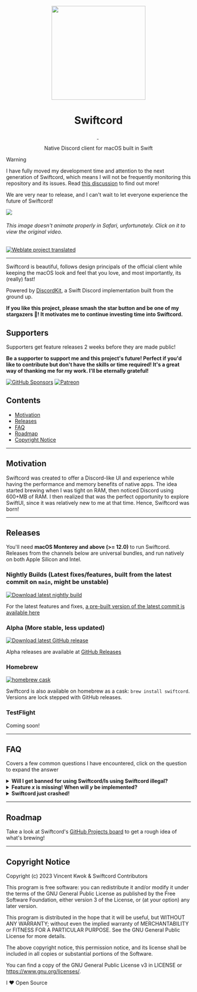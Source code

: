 <p align=center><image src="https://raw.githubusercontent.com/SwiftcordApp/.github/main/res/swiftcord_new_icon.png" height="256" /></p>

<h1 align="center">Swiftcord</h1>

<p align="center">
  <a aria-label="Join the community on Discord" href="https://discord.gg/he7n6MGDXS" target="_blank">
    <img alt="" src="https://img.shields.io/discord/964741354112577557?style=for-the-badge&labelColor=black&label=Join%20Server&logo=Discord">
  </a>

  <!-- Self-hosted tokei_rs instance, only works for repos in the SwiftcordApp org -->
  <img alt="" src="http://vinkwok.mywire.org/tokei/github/SwiftcordApp/Swiftcord?style=for-the-badge&category=code">
  
  <a aria-label="Download" href="https://github.com/SwiftcordApp/Swiftcord/releases/latest">
    <img alt="" src="https://img.shields.io/github/v/release/cryptoAlgorithm/Swiftcord?style=for-the-badge&labelColor=black&color=eb563c&label=Download">
  </a>
</p>

<p align="center">Native Discord client for macOS built in Swift</p>

> [!WARNING]
> I have fully moved my development time and attention to the next generation of Swiftcord, which means I will not be
> frequently monitoring this repository and its issues. Read [this discussion](https://github.com/SwiftcordApp/Swiftcord/discussions/189) to find out more!
>
> We are very near to release, and I can't wait to let everyone experience the future of Swiftcord!

[![](https://github.com/SwiftcordApp/.github/blob/main/res/hero.webp?raw=true)](https://github.com/SwiftcordApp/.github/blob/main/res/swiftcord-promo.mov?raw=true)
###### This image doesn't animate properly in Safari, unfortunately. Click on it to view the original video.

[![Weblate project translated](https://img.shields.io/weblate/progress/swiftcord?style=for-the-badge)](https://hosted.weblate.org/projects/swiftcord/swiftcord/)

---

Swiftcord is beautiful, follows design principals of the official client while keeping the macOS look and feel that you love, and most importantly, its (really) fast!

Powered by [DiscordKit](https://github.com/SwiftcordApp/DiscordKit), a Swift Discord implementation built
from the ground up.

**If you like this project, please smash the star button and be one of my stargazers 🌟! It motivates
me to continue investing time into Swiftcord.**

## Supporters
Supporters get feature releases 2 weeks before they are made public! 

**Be a supporter to support me and this project's future! Perfect if you'd like to contribute but don't 
have the skills or time required! It's a great way of thanking me for my work. I'll be eternally grateful!**

[![GitHub Sponsors](https://img.shields.io/github/sponsors/cryptoAlgorithm?label=Sponsor%20Me!&logo=buymeacoffee&style=for-the-badge)](https://github.com/sponsors/cryptoAlgorithm)
[![Patreon](https://img.shields.io/endpoint.svg?url=https%3A%2F%2Fshieldsio-patreon.vercel.app%2Fapi%3Fusername%3Dcryptoalgo%26type%3Dpatrons&style=for-the-badge)](https://www.patreon.com/cryptoAlgo)

<!--<table>
  <tr>
    <td>
      <img src="" width=100 height=100/>
    </td>
    <td>
      <strong></strong>
      <br>
      <a href=""></a>
      <br><br>
      <i></i>
    </td>
  </tr>
</table>-->

<!--### Amazing Supporter 🤯-->
<!--<table>
  <tr>
    <td>
      <img src="" width=36 height=36/>
    </td>
    <td>
      <code><strong></strong></code> - First amazing supporter!
    </td>
  </tr>
</table>-->

<!--### Extremely Cool Supporter 🧊-->

## Contents
* [Motivation](#motivation)
* [Releases](#releases)
* [FAQ](#faq)
* [Roadmap](#roadmap)
* [Copyright Notice](#copyright-notice)

---

## Motivation

Swiftcord was created to offer a Discord-like UI and experience while
having the performance and memory benefits of native apps. The idea started
brewing when I was tight on RAM, then noticed Discord using 600+MB of RAM.
I then realized that was the perfect opportunity to explore SwiftUI,
since it was relatively new to me at that time. Hence, Swiftcord was born!

---

## Releases

You'll need **macOS Monterey and above (>= 12.0)** to run Swiftcord.
Releases from the channels below are universal bundles, and run natively on
both Apple Silicon and Intel.

### Nightly Builds (Latest fixes/features, built from the latest commit on `main`, might be unstable)
[![Download latest nightly build](https://img.shields.io/github/actions/workflow/status/SwiftcordApp/Swiftcord/build.yaml.svg?style=for-the-badge)](https://nightly.link/SwiftcordApp/Swiftcord/workflows/build.yaml/main/swiftcord-canary.zip)

For the latest features and fixes, [a pre-built version of the latest commit is available here](https://nightly.link/SwiftcordApp/Swiftcord/workflows/main/main/Swiftcord_Canary.zip)

### Alpha (More stable, less updated)
[![Download latest GitHub release](https://img.shields.io/github/v/release/cryptoAlgorithm/Swiftcord?style=for-the-badge)](https://github.com/cryptoAlgorithm/Swiftcord/releases/)

Alpha releases are available at [GitHub Releases](https://github.com/cryptoAlgorithm/Swiftcord/releases/)

### Homebrew
[![homebrew cask](https://img.shields.io/homebrew/cask/v/swiftcord?style=for-the-badge)](https://formulae.brew.sh/cask/swiftcord)

Swiftcord is also available on homebrew as a cask: `brew install swiftcord`. Versions are
lock stepped with GitHub releases.

### TestFlight

Coming soon!

<!-- todo: Add building from source -->

---

## FAQ

Covers a few common questions I have encountered, click on the question
to expand the answer

<details>
  <summary><b>Will I get banned for using Swiftcord/Is using Swiftcord illegal?</b></summary>
    Nobody really knows what Discord's official stance on unofficial clients is. 
    However, hundreds of people and I have been using Swiftcord for quite a while, 
    and nobody has been banned to date.
  <i>
    I do not take any responsibility for account bans due to the use of Swiftcord,
    whether direct or indirect, although there's a very low possibility of that occurring. 
    I recommend trying Swiftcord with an alt if possible.
  </i>
</details>
<details>
  <summary><b>Feature <i>x</i> is missing! When will <i>y</i> be implemented?</b></summary>
  Swiftcord currently is in the alpha stage, and hasn't achieved feature
  parity with the official Discord client yet (it's quite far behind). 
  Many features are planned, but I do not currently have a timeline for them. 
  Development is progressing at a fast pace, but sometimes bugs may take an unexpectedly long time to fix.
  I appreciate contributions, bug reports, and suggestions :)
</details>
<details>
  <summary><b>Swiftcord just crashed!</b></summary>
  Although I'm aiming for 0 crashes (which is made easier by Swift),
  sometimes the unexpected happens xD. If you experience a crash, please
  open an issue with appropriate information like the line the error
  occurs on, relevant logs, and what you were doing that might have caused
  the crash. If you can solve the bug causing the crash, that's even better!
</details>

---

## Roadmap
Take a look at Swiftcord's [GitHub Projects board](https://github.com/orgs/SwiftcordApp/projects/1)
to get a rough idea of what's brewing!

---

## Copyright Notice

Copyright (c) 2023 Vincent Kwok & Swiftcord Contributors

This program is free software: you can redistribute it and/or modify
it under the terms of the GNU General Public License as published by
the Free Software Foundation, either version 3 of the License, or
(at your option) any later version.

This program is distributed in the hope that it will be useful,
but WITHOUT ANY WARRANTY; without even the implied warranty of
MERCHANTABILITY or FITNESS FOR A PARTICULAR PURPOSE. See the
GNU General Public License for more details.

The above copyright notice, this permission notice, and its license shall be included in all copies or substantial portions of the Software.

You can find a copy of the GNU General Public License v3 in LICENSE or https://www.gnu.org/licenses/.

I ❤️ Open Source
